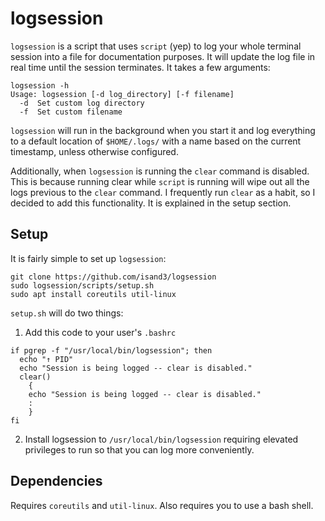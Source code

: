# logsession
`logsession` is a script that uses `script` (yep) to log your whole terminal session into a file for documentation purposes. It will update the log file in real time until the session terminates.
It takes a few arguments:
```
logsession -h
Usage: logsession [-d log_directory] [-f filename]
  -d  Set custom log directory
  -f  Set custom filename
```

`logsession` will run in the background when you start it and log everything to a default location of `$HOME/.logs/` with a name based on the current timestamp, unless otherwise configured.


Additionally, when `logsession` is running the `clear` command is disabled. This is because running clear while `script` is running will wipe out all the logs previous to the `clear` command. I frequently run `clear` as a habit, so I decided to add this functionality. It is explained in the setup section.

## Setup
It is fairly simple to set up `logsession`:
```
git clone https://github.com/isand3/logsession
sudo logsession/scripts/setup.sh
sudo apt install coreutils util-linux
```
`setup.sh` will do two things:
  1. Add this code to your user's `.bashrc`
```
if pgrep -f "/usr/local/bin/logsession"; then
  echo "↑ PID"
  echo "Session is being logged -- clear is disabled."
  clear()
    {
    echo "Session is being logged -- clear is disabled."
    :
    }
fi
```
  2. Install logsession to `/usr/local/bin/logsession` requiring elevated privileges to run so that you can log more conveniently.

## Dependencies
Requires `coreutils` and `util-linux`.
Also requires you to use a bash shell.
